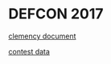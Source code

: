 # DEFCON 2017

[clemency document](https://blog.legitbs.net/2017/07/the-clemency-architecture.html)

[contest data](https://blog.legitbs.net/2017/07/def-con-ctf-2017-final-scores-and-data.html)
